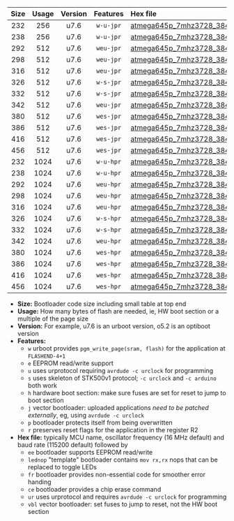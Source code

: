 |Size|Usage|Version|Features|Hex file|
|:-:|:-:|:-:|:-:|:--|
|232|256|u7.6|`w-u-jpr`|[atmega645p_7mhz3728_38400bps_ur_vbl.hex](https://raw.githubusercontent.com/stefanrueger/urboot/main/bootloaders/atmega645p/fcpu_7mhz3728/38400_bps/atmega645p_7mhz3728_38400bps_ur_vbl.hex)|
|238|256|u7.6|`w-u-jpr`|[atmega645p_7mhz3728_38400bps_lednop_ur_vbl.hex](https://raw.githubusercontent.com/stefanrueger/urboot/main/bootloaders/atmega645p/fcpu_7mhz3728/38400_bps/atmega645p_7mhz3728_38400bps_lednop_ur_vbl.hex)|
|292|512|u7.6|`weu-jpr`|[atmega645p_7mhz3728_38400bps_ee_ur_vbl.hex](https://raw.githubusercontent.com/stefanrueger/urboot/main/bootloaders/atmega645p/fcpu_7mhz3728/38400_bps/atmega645p_7mhz3728_38400bps_ee_ur_vbl.hex)|
|298|512|u7.6|`weu-jpr`|[atmega645p_7mhz3728_38400bps_ee_lednop_ur_vbl.hex](https://raw.githubusercontent.com/stefanrueger/urboot/main/bootloaders/atmega645p/fcpu_7mhz3728/38400_bps/atmega645p_7mhz3728_38400bps_ee_lednop_ur_vbl.hex)|
|316|512|u7.6|`weu-jpr`|[atmega645p_7mhz3728_38400bps_ee_lednop_fr_ur_vbl.hex](https://raw.githubusercontent.com/stefanrueger/urboot/main/bootloaders/atmega645p/fcpu_7mhz3728/38400_bps/atmega645p_7mhz3728_38400bps_ee_lednop_fr_ur_vbl.hex)|
|326|512|u7.6|`w-s-jpr`|[atmega645p_7mhz3728_38400bps_vbl.hex](https://raw.githubusercontent.com/stefanrueger/urboot/main/bootloaders/atmega645p/fcpu_7mhz3728/38400_bps/atmega645p_7mhz3728_38400bps_vbl.hex)|
|332|512|u7.6|`w-s-jpr`|[atmega645p_7mhz3728_38400bps_lednop_vbl.hex](https://raw.githubusercontent.com/stefanrueger/urboot/main/bootloaders/atmega645p/fcpu_7mhz3728/38400_bps/atmega645p_7mhz3728_38400bps_lednop_vbl.hex)|
|342|512|u7.6|`weu-jpr`|[atmega645p_7mhz3728_38400bps_ee_lednop_fr_ce_ur_vbl.hex](https://raw.githubusercontent.com/stefanrueger/urboot/main/bootloaders/atmega645p/fcpu_7mhz3728/38400_bps/atmega645p_7mhz3728_38400bps_ee_lednop_fr_ce_ur_vbl.hex)|
|380|512|u7.6|`wes-jpr`|[atmega645p_7mhz3728_38400bps_ee_vbl.hex](https://raw.githubusercontent.com/stefanrueger/urboot/main/bootloaders/atmega645p/fcpu_7mhz3728/38400_bps/atmega645p_7mhz3728_38400bps_ee_vbl.hex)|
|386|512|u7.6|`wes-jpr`|[atmega645p_7mhz3728_38400bps_ee_lednop_vbl.hex](https://raw.githubusercontent.com/stefanrueger/urboot/main/bootloaders/atmega645p/fcpu_7mhz3728/38400_bps/atmega645p_7mhz3728_38400bps_ee_lednop_vbl.hex)|
|416|512|u7.6|`wes-jpr`|[atmega645p_7mhz3728_38400bps_ee_lednop_fr_vbl.hex](https://raw.githubusercontent.com/stefanrueger/urboot/main/bootloaders/atmega645p/fcpu_7mhz3728/38400_bps/atmega645p_7mhz3728_38400bps_ee_lednop_fr_vbl.hex)|
|456|512|u7.6|`wes-jpr`|[atmega645p_7mhz3728_38400bps_ee_lednop_fr_ce_vbl.hex](https://raw.githubusercontent.com/stefanrueger/urboot/main/bootloaders/atmega645p/fcpu_7mhz3728/38400_bps/atmega645p_7mhz3728_38400bps_ee_lednop_fr_ce_vbl.hex)|
|232|1024|u7.6|`w-u-hpr`|[atmega645p_7mhz3728_38400bps_ur.hex](https://raw.githubusercontent.com/stefanrueger/urboot/main/bootloaders/atmega645p/fcpu_7mhz3728/38400_bps/atmega645p_7mhz3728_38400bps_ur.hex)|
|238|1024|u7.6|`w-u-hpr`|[atmega645p_7mhz3728_38400bps_lednop_ur.hex](https://raw.githubusercontent.com/stefanrueger/urboot/main/bootloaders/atmega645p/fcpu_7mhz3728/38400_bps/atmega645p_7mhz3728_38400bps_lednop_ur.hex)|
|292|1024|u7.6|`weu-hpr`|[atmega645p_7mhz3728_38400bps_ee_ur.hex](https://raw.githubusercontent.com/stefanrueger/urboot/main/bootloaders/atmega645p/fcpu_7mhz3728/38400_bps/atmega645p_7mhz3728_38400bps_ee_ur.hex)|
|298|1024|u7.6|`weu-hpr`|[atmega645p_7mhz3728_38400bps_ee_lednop_ur.hex](https://raw.githubusercontent.com/stefanrueger/urboot/main/bootloaders/atmega645p/fcpu_7mhz3728/38400_bps/atmega645p_7mhz3728_38400bps_ee_lednop_ur.hex)|
|316|1024|u7.6|`weu-hpr`|[atmega645p_7mhz3728_38400bps_ee_lednop_fr_ur.hex](https://raw.githubusercontent.com/stefanrueger/urboot/main/bootloaders/atmega645p/fcpu_7mhz3728/38400_bps/atmega645p_7mhz3728_38400bps_ee_lednop_fr_ur.hex)|
|326|1024|u7.6|`w-s-hpr`|[atmega645p_7mhz3728_38400bps.hex](https://raw.githubusercontent.com/stefanrueger/urboot/main/bootloaders/atmega645p/fcpu_7mhz3728/38400_bps/atmega645p_7mhz3728_38400bps.hex)|
|332|1024|u7.6|`w-s-hpr`|[atmega645p_7mhz3728_38400bps_lednop.hex](https://raw.githubusercontent.com/stefanrueger/urboot/main/bootloaders/atmega645p/fcpu_7mhz3728/38400_bps/atmega645p_7mhz3728_38400bps_lednop.hex)|
|342|1024|u7.6|`weu-hpr`|[atmega645p_7mhz3728_38400bps_ee_lednop_fr_ce_ur.hex](https://raw.githubusercontent.com/stefanrueger/urboot/main/bootloaders/atmega645p/fcpu_7mhz3728/38400_bps/atmega645p_7mhz3728_38400bps_ee_lednop_fr_ce_ur.hex)|
|380|1024|u7.6|`wes-hpr`|[atmega645p_7mhz3728_38400bps_ee.hex](https://raw.githubusercontent.com/stefanrueger/urboot/main/bootloaders/atmega645p/fcpu_7mhz3728/38400_bps/atmega645p_7mhz3728_38400bps_ee.hex)|
|386|1024|u7.6|`wes-hpr`|[atmega645p_7mhz3728_38400bps_ee_lednop.hex](https://raw.githubusercontent.com/stefanrueger/urboot/main/bootloaders/atmega645p/fcpu_7mhz3728/38400_bps/atmega645p_7mhz3728_38400bps_ee_lednop.hex)|
|416|1024|u7.6|`wes-hpr`|[atmega645p_7mhz3728_38400bps_ee_lednop_fr.hex](https://raw.githubusercontent.com/stefanrueger/urboot/main/bootloaders/atmega645p/fcpu_7mhz3728/38400_bps/atmega645p_7mhz3728_38400bps_ee_lednop_fr.hex)|
|456|1024|u7.6|`wes-hpr`|[atmega645p_7mhz3728_38400bps_ee_lednop_fr_ce.hex](https://raw.githubusercontent.com/stefanrueger/urboot/main/bootloaders/atmega645p/fcpu_7mhz3728/38400_bps/atmega645p_7mhz3728_38400bps_ee_lednop_fr_ce.hex)|

- **Size:** Bootloader code size including small table at top end
- **Usage:** How many bytes of flash are needed, ie, HW boot section or a multiple of the page size
- **Version:** For example, u7.6 is an urboot version, o5.2 is an optiboot version
- **Features:**
  + `w` urboot provides `pgm_write_page(sram, flash)` for the application at `FLASHEND-4+1`
  + `e` EEPROM read/write support
  + `u` uses urprotocol requiring `avrdude -c urclock` for programming
  + `s` uses skeleton of STK500v1 protocol; `-c urclock` and `-c arduino` both work
  + `h` hardware boot section: make sure fuses are set for reset to jump to boot section
  + `j` vector bootloader: uploaded applications *need to be patched externally*, eg, using `avrdude -c urclock`
  + `p` bootloader protects itself from being overwritten
  + `r` preserves reset flags for the application in the register R2
- **Hex file:** typically MCU name, oscillator frequency (16 MHz default) and baud rate (115200 default) followed by
  + `ee` bootloader supports EEPROM read/write
  + `lednop` "template" bootloader contains `mov rx,rx` nops that can be replaced to toggle LEDs
  + `fr` bootloader provides non-essential code for smoother error handing
  + `ce` bootloader provides a chip erase command
  + `ur` uses urprotocol and requires `avrdude -c urclock` for programming
  + `vbl` vector bootloader: set fuses to jump to reset, not the HW boot section
